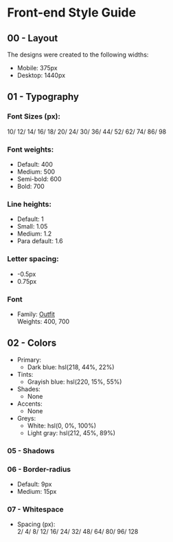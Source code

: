 # Front-end Style Guide

## 00 - Layout

The designs were created to the following widths:

- Mobile: 375px
- Desktop: 1440px

## 01 - Typography

### Font Sizes (px):

10/ 12/ 14/ 16/ 18/ 20/ 24/ 30/ 36/ 44/ 52/ 62/ 74/ 86/ 98

### Font weights:

- Default: 400
- Medium: 500
- Semi-bold: 600
- Bold: 700

### Line heights:

- Default: 1
- Small: 1.05
- Medium: 1.2
- Para default: 1.6

### Letter spacing:

- -0.5px
- 0.75px

### Font

- Family: [Outfit](https://fonts.google.com/specimen/Outfit) \
  Weights: 400, 700

## 02 - Colors

- Primary:
  - Dark blue: hsl(218, 44%, 22%)
- Tints:
  - Grayish blue: hsl(220, 15%, 55%)
- Shades:
  - None
- Accents:
  - None
- Greys:
  - White: hsl(0, 0%, 100%)
  - Light gray: hsl(212, 45%, 89%)

### 05 - Shadows

### 06 - Border-radius

- Default: 9px
- Medium: 15px

### 07 - Whitespace

- Spacing (px): \
  2/ 4/ 8/ 12/ 16/ 24/ 32/ 48/ 64/ 80/ 96/ 128
